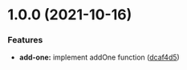 # 1.0.0 (2021-10-16)


### Features

* **add-one:** implement addOne function ([dcaf4d5](https://github.com/ikim23/add-one/commit/dcaf4d52df4f7b7113dffe2e0c4c16c85346a988))
